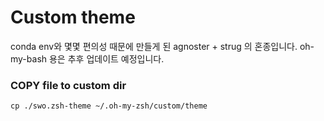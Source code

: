 # Custom theme 

conda env와 몇몇 편의성 때문에 만들게 된 agnoster + strug 의 혼종입니다.
oh-my-bash 용은 추후 업데이트 예정입니다.

### COPY file to custom dir
```
cp ./swo.zsh-theme ~/.oh-my-zsh/custom/theme
```

